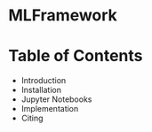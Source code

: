 # MLFramework
# Table of Contents
- Introduction
- Installation
- Jupyter Notebooks
- Implementation
- Citing

